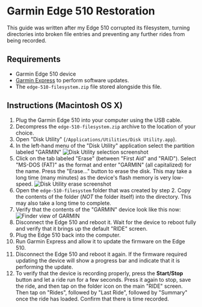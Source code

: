 # Garmin Edge 510 Restoration

This guide was written after my Edge 510 corrupted its filesystem, turning directories into broken file entries and preventing any further rides from being recorded.

## Requirements

* Garmin Edge 510 device
* [Garmin Express](http://software.garmin.com/en-US/express.html) to perform software updates.
* The `edge-510-filesystem.zip` file stored alongside this file.

## Instructions (Macintosh OS X)

1.  Plug the Garmin Edge 510 into your computer using the USB cable.
2.  Decompress the `edge-510-filesystem.zip` archive to the location of your choice.
3.  Open "Disk Utility" (`/Applications/Utilities/Disk Utility.app`).
4.  In the left-hand menu of the "Disk Utility" application select the partition labeled "GARMIN"
    ![Disk Utility selection screenshot](http://i.imgur.com/wklQBag.png)
5.  Click on the tab labeled "Erase" (between "First Aid" and "RAID"). Select "MS-DOS (FAT)" as the format and enter "GARMIN" (all capitalized) for the name. Press the "Erase..." button to erase the disk. This may take a long time (many minutes) as the device's flash memory is very low-speed.
    ![Disk Utility erase screenshot](http://i.imgur.com/KbRdRW5.png)
6.  Open the `edge-510-filesystem` folder that was created by step 2. Copy the contents of the folder (*NOT* the folder itself) into the directory. This may also take a long time to complete.
7.  Verify that the contents of the "GARMIN" device look like this now:
    ![Finder view of GARMIN](http://i.imgur.com/XDr7JhB.png)
8.  Disconnect the Edge 510 and reboot it. Wait for the device to reboot fully and verify that it brings up the default "RIDE" screen.
9.	Plug the Edge 510 back into the computer.
10. Run Garmin Express and allow it to update the firmware on the Edge 510.
11. Disconnect the Edge 510 and reboot it again. If the firmware required updating the device will show a progress bar and indicate that it is performing the update.
12. To verify that the device is recording properly, press the **Start/Stop** button and let a ride run for a few seconds. Press it again to stop, save the ride, and then tap on the folder icon on the main "RIDE" screen. Then tap on "Rides", followed by "Last Ride", followed by "Summary" once the ride has loaded. Confirm that there is time recorded.